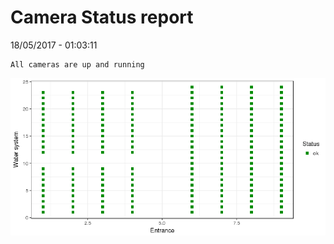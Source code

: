 Camera Status report
================
18/05/2017 - 01:03:11

    All cameras are up and running

![](camreport_files/figure-markdown_github/unnamed-chunk-2-1.png)
